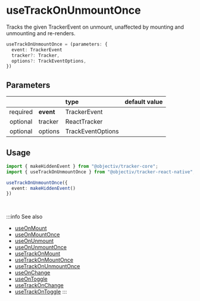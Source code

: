 # useTrackOnUnmountOnce

Tracks the given TrackerEvent on unmount, unaffected by mounting and unmounting and re-renders.

```ts
useTrackOnUnmountOnce = (parameters: {
  event: TrackerEvent
  tracker?: Tracker,
  options?: TrackEventOptions,
})
```

## Parameters
|          |           | type              | default value |
|:--------:|:----------|:------------------|:--------------|
| required | **event** | TrackerEvent      |               |
| optional | tracker   | ReactTracker      |               |
| optional | options   | TrackEventOptions |               |

## Usage
```ts
import { makeHiddenEvent } from "@objectiv/tracker-core";
import { useTrackOnUnmountOnce } from "@objectiv/tracker-react-native";
```

```ts
useTrackOnUnmountOnce({ 
  event: makeHiddenEvent()
})
```

<br />

:::info See also
- [useOnMount](/tracking/react-native/api-reference/hooks/useOnMount.md)
- [useOnMountOnce](/tracking/react-native/api-reference/hooks/useOnMountOnce.md)
- [useOnUnmount](/tracking/react-native/api-reference/hooks/useOnUnmount.md)
- [useOnUnmountOnce](/tracking/react-native/api-reference/hooks/useOnUnmountOnce.md)
- [useTrackOnMount](/tracking/react-native/api-reference/hooks/useTrackOnMount.md)
- [useTrackOnMountOnce](/tracking/react-native/api-reference/hooks/useTrackOnMountOnce.md)
- [useTrackOnUnmountOnce](/tracking/react-native/api-reference/hooks/useTrackOnUnmountOnce.md)
- [useOnChange](/tracking/react-native/api-reference/hooks/useOnChange.md)
- [useOnToggle](/tracking/react-native/api-reference/hooks/useOnToggle.md)
- [useTrackOnChange](/tracking/react-native/api-reference/hooks/useTrackOnChange.md)
- [useTrackOnToggle](/tracking/react-native/api-reference/hooks/useTrackOnToggle.md)
:::
